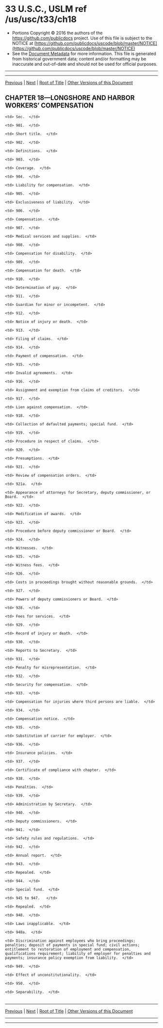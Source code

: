---
---

# 33 U.S.C., USLM ref /us/usc/t33/ch18

* Portions Copyright © 2016 the authors of the https://github.com/publicdocs project.
  Use of this file is subject to the NOTICE at [https://github.com/publicdocs/uscode/blob/master/NOTICE](https://github.com/publicdocs/uscode/blob/master/NOTICE)
* See the [Document Metadata](././../../../..//README.md) for more information.
  This file is generated from historical government data; content and/or formatting may be inaccurate and out-of-date and should not be used for official purposes.

----------
----------

[Previous](./../../../..//us/usc/t33/ch17/schV/m__us_usc_t33_s893c.md) | [Next](./../../../..//us/usc/t33/ch18/m__us_usc_t33_s901.md) | [Root of Title](./../../../../) | [Other Versions of this Document](https://publicdocs.github.io/go/links?ns=uslm&ref=%2Fus%2Fusc%2Ft33%2Fch18)

## CHAPTER 18—LONGSHORE AND HARBOR WORKERS’ COMPENSATION

<table>

  <tr>

    <td> Sec.  </td>

  </tr>

  <tr>

    <td> 901.  </td>

    <td> Short title.  </td>

  </tr>

  <tr>

    <td> 902.  </td>

    <td> Definitions.  </td>

  </tr>

  <tr>

    <td> 903.  </td>

    <td> Coverage.  </td>

  </tr>

  <tr>

    <td> 904.  </td>

    <td> Liability for compensation.  </td>

  </tr>

  <tr>

    <td> 905.  </td>

    <td> Exclusiveness of liability.  </td>

  </tr>

  <tr>

    <td> 906.  </td>

    <td> Compensation.  </td>

  </tr>

  <tr>

    <td> 907.  </td>

    <td> Medical services and supplies.  </td>

  </tr>

  <tr>

    <td> 908.  </td>

    <td> Compensation for disability.  </td>

  </tr>

  <tr>

    <td> 909.  </td>

    <td> Compensation for death.  </td>

  </tr>

  <tr>

    <td> 910.  </td>

    <td> Determination of pay.  </td>

  </tr>

  <tr>

    <td> 911.  </td>

    <td> Guardian for minor or incompetent.  </td>

  </tr>

  <tr>

    <td> 912.  </td>

    <td> Notice of injury or death.  </td>

  </tr>

  <tr>

    <td> 913.  </td>

    <td> Filing of claims.  </td>

  </tr>

  <tr>

    <td> 914.  </td>

    <td> Payment of compensation.  </td>

  </tr>

  <tr>

    <td> 915.  </td>

    <td> Invalid agreements.  </td>

  </tr>

  <tr>

    <td> 916.  </td>

    <td> Assignment and exemption from claims of creditors.  </td>

  </tr>

  <tr>

    <td> 917.  </td>

    <td> Lien against compensation.  </td>

  </tr>

  <tr>

    <td> 918.  </td>

    <td> Collection of defaulted payments; special fund.  </td>

  </tr>

  <tr>

    <td> 919.  </td>

    <td> Procedure in respect of claims.  </td>

  </tr>

  <tr>

    <td> 920.  </td>

    <td> Presumptions.  </td>

  </tr>

  <tr>

    <td> 921.  </td>

    <td> Review of compensation orders.  </td>

  </tr>

  <tr>

    <td> 921a.  </td>

    <td> Appearance of attorneys for Secretary, deputy commissioner, or Board.  </td>

  </tr>

  <tr>

    <td> 922.  </td>

    <td> Modification of awards.  </td>

  </tr>

  <tr>

    <td> 923.  </td>

    <td> Procedure before deputy commissioner or Board.  </td>

  </tr>

  <tr>

    <td> 924.  </td>

    <td> Witnesses.  </td>

  </tr>

  <tr>

    <td> 925.  </td>

    <td> Witness fees.  </td>

  </tr>

  <tr>

    <td> 926.  </td>

    <td> Costs in proceedings brought without reasonable grounds.  </td>

  </tr>

  <tr>

    <td> 927.  </td>

    <td> Powers of deputy commissioners or Board.  </td>

  </tr>

  <tr>

    <td> 928.  </td>

    <td> Fees for services.  </td>

  </tr>

  <tr>

    <td> 929.  </td>

    <td> Record of injury or death.  </td>

  </tr>

  <tr>

    <td> 930.  </td>

    <td> Reports to Secretary.  </td>

  </tr>

  <tr>

    <td> 931.  </td>

    <td> Penalty for misrepresentation.  </td>

  </tr>

  <tr>

    <td> 932.  </td>

    <td> Security for compensation.  </td>

  </tr>

  <tr>

    <td> 933.  </td>

    <td> Compensation for injuries where third persons are liable.  </td>

  </tr>

  <tr>

    <td> 934.  </td>

    <td> Compensation notice.  </td>

  </tr>

  <tr>

    <td> 935.  </td>

    <td> Substitution of carrier for employer.  </td>

  </tr>

  <tr>

    <td> 936.  </td>

    <td> Insurance policies.  </td>

  </tr>

  <tr>

    <td> 937.  </td>

    <td> Certificate of compliance with chapter.  </td>

  </tr>

  <tr>

    <td> 938.  </td>

    <td> Penalties.  </td>

  </tr>

  <tr>

    <td> 939.  </td>

    <td> Administration by Secretary.  </td>

  </tr>

  <tr>

    <td> 940.  </td>

    <td> Deputy commissioners.  </td>

  </tr>

  <tr>

    <td> 941.  </td>

    <td> Safety rules and regulations.  </td>

  </tr>

  <tr>

    <td> 942.  </td>

    <td> Annual report.  </td>

  </tr>

  <tr>

    <td> 943.  </td>

    <td> Repealed.  </td>

  </tr>

  <tr>

    <td> 944.  </td>

    <td> Special fund.  </td>

  </tr>

  <tr>

    <td> 945 to 947.   </td>

    <td> Repealed.  </td>

  </tr>

  <tr>

    <td> 948.  </td>

    <td> Laws inapplicable.  </td>

  </tr>

  <tr>

    <td> 948a.  </td>

    <td> Discrimination against employees who bring proceedings; penalties; deposit of payments in special fund; civil actions; entitlement to restoration of employment and compensation, qualifications requirement; liability of employer for penalties and payments; insurance policy exemption from liability.  </td>

  </tr>

  <tr>

    <td> 949.  </td>

    <td> Effect of unconstitutionality.  </td>

  </tr>

  <tr>

    <td> 950.  </td>

    <td> Separability.  </td>

  </tr>

</table>

----------

[Previous](./../../../..//us/usc/t33/ch17/schV/m__us_usc_t33_s893c.md) | [Next](./../../../..//us/usc/t33/ch18/m__us_usc_t33_s901.md) | [Root of Title](./../../../../) | [Other Versions of this Document](https://publicdocs.github.io/go/links?ns=uslm&ref=%2Fus%2Fusc%2Ft33%2Fch18)

----------
----------



